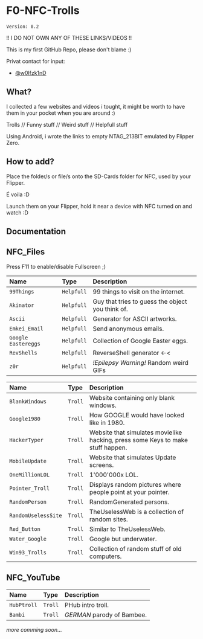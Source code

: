 # F0-NFC-Trolls

`Version: 0.2`

!! I DO NOT OWN ANY OF THESE LINKS/VIDEOS !!

This is my first GitHub Repo, please don't blame :)

Privat contact for input:

- [@w0lfzk1nD](https://github.com/w0lfzk1n)


## What?

I collected a few websites and videos i tought, it might be worth to have them in your pocket when you are around :)

Trolls // Funny stuff // Weird stuff // Helpfull stuff

Using Android, i wrote the links to empty NTAG_213BIT emulated by Flipper Zero.

## How to add?
Place the folder/s or file/s onto the SD-Cards folder for NFC, used by your Flipper.

É voila :D 

Launch them on your Flipper, hold it near a device with NFC turned on and watch :D 

## Documentation

## NFC_Files

Press F11 to enable/disable Fullscreen ;)

| Name      | Type     | Description                |
| :-------- | :------- | :------------------------- |
| `99Things` | `Helpfull` | 99 things to visit on the internet. |
| `Akinator` | `Helpfull` | Guy that tries to guess the object you think of. |
| `Ascii` | `Helpfull` | Generator for ASCII artworks. |
| `Emkei_Email` | `Helpfull` | Send anonymous emails. |
| `Google Eastereggs` | `Helpfull` | Collection of Google Easter eggs. |
| `RevShells` | `Helpfull` | ReverseShell generator <-< |
| `z0r` | `Helpfull` | *!Epilepsy Warning!* Random weird GIFs|

| Name      | Type     | Description                |
| :-------- | :------- | :------------------------- |
| `BlankWindows` | `Troll` | Website containing only blank windows. |
| `Google1980` | `Troll` | How GOOGLE would have looked like in 1980. |
| `HackerTyper` | `Troll` | Website that simulates movielike hacking, press some Keys to make stuff happen. |
| `MobileUpdate` | `Troll` | Website that simulates Update screens. |
| `OneMillionLOL` | `Troll` | 1'000'000x LOL. |
| `Pointer_Troll` | `Troll` | Displays random pictures where people point at your pointer. |
| `RandomPerson` | `Troll` | RandomGenerated persons. |
| `RandomUselessSite` | `Troll` | TheUselessWeb is a collection of random sites. |
| `Red_Button` | `Troll` | Similar to TheUselessWeb. |
| `Water_Google` | `Troll` | Google but underwater. |
| `Win93_Trolls` | `Troll` | Collection of random stuff of old computers. |


## NFC_YouTube

| Name      | Type     | Description                |
| :-------- | :------- | :------------------------- |
| `HubPtroll` | `Troll` | PHub intro troll. |
| `Bambi` | `Troll` | *GERMAN* parody of Bambee. |

*more comming soon...*
